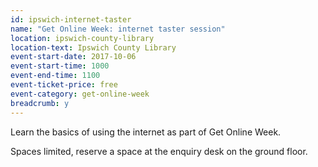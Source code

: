 ```yaml
---
id: ipswich-internet-taster
name: "Get Online Week: internet taster session"
location: ipswich-county-library
location-text: Ipswich County Library
event-start-date: 2017-10-06
event-start-time: 1000
event-end-time: 1100
event-ticket-price: free
event-category: get-online-week
breadcrumb: y
---
```


Learn the basics of using the internet as part of Get Online Week.

Spaces limited, reserve a space at the enquiry desk on the ground floor.
